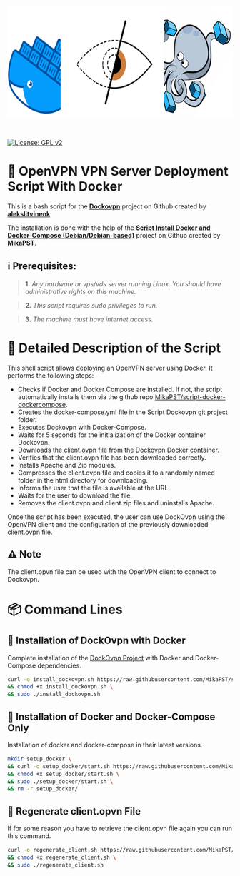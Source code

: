 <p align=center>
<img src="https://github.com/MikaPST/script-dockovpn/blob/main/logo-script-dockovpn.png?raw=true" height="250">
</p><br>

[![License: GPL v2](https://img.shields.io/badge/License-GPL_v2-orange.svg)](https://www.gnu.org/licenses/old-licenses/gpl-2.0.en.html)

# 📜 OpenVPN VPN Server Deployment Script With Docker
This is a bash script for the **[Dockovpn](https://github.com/dockovpn/dockovpn)** project on Github created by **[alekslitvinenk](https://github.com/alekslitvinenk)**.

The installation is done with the help of the **[Script Install Docker and Docker-Compose (Debian/Debian-based)](https://github.com/MikaPST/script-docker-dockercompose)** project on Github created by **[MikaPST](https://github.com/MikaPST)**.

## ℹ️ Prerequisites:
> **1.** *Any hardware or vps/vds server running Linux. You should have administrative rights on this machine.*

> **2.** *This script requires sudo privileges to run.*

> **3.** *The machine must have internet access.*

# 🔎 Detailed Description of the Script
This shell script allows deploying an OpenVPN server using Docker. It performs the following steps:

* Checks if Docker and Docker Compose are installed. If not, the script automatically installs them via the github repo [MikaPST/script-docker-dockercompose](https://github.com/MikaPST/script-docker-dockercompose).
* Creates the docker-compose.yml file in the Script Dockovpn git project folder.
* Executes Dockovpn with Docker-Compose.
* Waits for 5 seconds for the initialization of the Docker container Dockovpn.
* Downloads the client.ovpn file from the Dockovpn Docker container.
* Verifies that the client.ovpn file has been downloaded correctly.
* Installs Apache and Zip modules.
* Compresses the client.ovpn file and copies it to a randomly named folder in the html directory for downloading.
* Informs the user that the file is available at the URL.
* Waits for the user to download the file.
* Removes the client.ovpn and client.zip files and uninstalls Apache.

Once the script has been executed, the user can use DockOvpn using the OpenVPN client and the configuration of the previously downloaded client.ovpn file.

## ⚠️ Note

The client.opvn file can be used with the OpenVPN client to connect to Dockovpn.

# 📦 Command Lines

## 🔐 Installation of DockOvpn with Docker

Complete installation of the [DockOvpn Project](https://github.com/dockovpn/dockovpn) with Docker and Docker-Compose dependencies.

```bash
curl -o install_dockovpn.sh https://raw.githubusercontent.com/MikaPST/script-dockovpn/main/scripts/install_dockovpn.sh \
&& chmod +x install_dockovpn.sh \
&& sudo ./install_dockovpn.sh
```

## 🐳 Installation of Docker and Docker-Compose Only

Installation of docker and docker-compose in their latest versions.

```bash
mkdir setup_docker \
&& curl -o setup_docker/start.sh https://raw.githubusercontent.com/MikaPST/script-docker-dockercompose/main/start.sh \
&& chmod +x setup_docker/start.sh \
&& sudo ./setup_docker/start.sh \
&& rm -r setup_docker/
```

## 🔄 Regenerate client.opvn File

If for some reason you have to retrieve the client.opvn file again you can run this command.

```bash
curl -o regenerate_client.sh https://raw.githubusercontent.com/MikaPST/script-dockovpn/main/scripts/regenerate_client.sh \
&& chmod +x regenerate_client.sh \
&& sudo ./regenerate_client.sh
```
